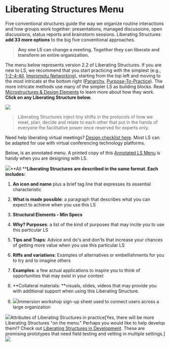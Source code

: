 # Liberating Structures Menu

Five conventional structures guide the way we organize routine interactions and how groups work together: presentations, managed discussions, open discussions, status reports and brainstorm sessions. Liberating Structures **add 33 more options** to the big five conventional approaches.

> 
> 
> **Any one LS can change a meeting. Together they can liberate and transform an entire organization.**
> 



The menu below represents version 2.2 of Liberating Structures.  If you are new to LS, we recommend that you start practicing with the simplest (e.g., [1-2-4-All][0], [Impromptu Networking][1]), starting from the top left and moving to the most intricate at the bottom right ([Panarchy][2], [Purpose-To-Practice][3]). The more intricate methods use many of the simpler LS as building blocks. Read [Microstructures & Design Elements][4] to learn more about how they work.   **Click on any Liberating Structure below.**

![](/storage/icons/Matrix.png?__SQUARESPACE_CACHEVERSION=1336937510220) 



> 
> 
> Liberating Structures inject tiny shifts in the protocols of how we meet, plan, decide and relate to each other that put in the hands of everyone the facilitative power once reserved for experts only.
> 



Need help liberating virtual meetings? [Design checklist here][5].  Most LS can be adapted for use with virtual conferencing technology platforms.  

Below, is an annotated menu. A printed copy of this [Annotated LS Menu][6] is handy when you are designing with LS.

[![](/storage/LS%20Menu%202.2%20xwide%204-19-13.jpg?__SQUARESPACE_CACHEVERSION=1367387951800)][7]**All ****Liberating Structures are described in the same format.  Each includes:**


1. **An icon and name** plus a brief tag line that expresses its essential characteristic 
2. **What is made possible**: a paragraph that describes what you can expect to achieve when you use this LS 
3. **Structural Elements - Min Specs**
4. **Why? Purposes**: a list of the kind of purposes that may incite you to use this particular LS
5. **Tips and Traps**: Advice and do's and don'ts that increase your chances of getting more value when you use this particular LS
6. **Riffs and variations**: Examples of alternatives or embellishments for you to try and to imagine others
7. **Examples**: a few actual applications to inspire you to think of opportunities that may exist in your context
8. **Collateral materials: **visuals, slides, videos that may provide you with additional support when using this Liberating Structure.





1. ![](/storage/Intro%2010%20LS%20sign%20up%20board%20.jpg?__SQUARESPACE_CACHEVERSION=1339605623425)Immersion workshop sign-up sheet used to connect users across a large organization   

  
  
  
  
  
![](/storage/LS%20attributes%20med.jpg?__SQUARESPACE_CACHEVERSION=1393707760025)Attributes of Liberating Structures in practice\[Yes, there will be more Liberating Structures "on the menu."  Perhaps you would like to help develop them!? Check out [Liberating Structures in Development][8].  These are promising prototypes that need field testing and vetting in multiple settings.\]![](/storage/LS%20icon%20drafts.jpg?__SQUARESPACE_CACHEVERSION=1337386049420) 

[0]: /1-1-2-4-all/
[1]: /2-impromptu-networking/
[2]: /32-panarchy/
[3]: /33-purpose-to-practice-p2p/
[4]: /design-elements/
[5]: /storage/articles/DESIGN%20of%20LIBERATED%20VIRTUAL%20MEETINGS%20v2.pdf
[6]: /storage/icons/LS%20menu%20V%202.2%204-19-13.pdf
[7]: http://www.liberatingstructures.com/storage/icons/LS%20menu%20V%202.2%204-19-13.pdf
[8]: /ls-discussion/